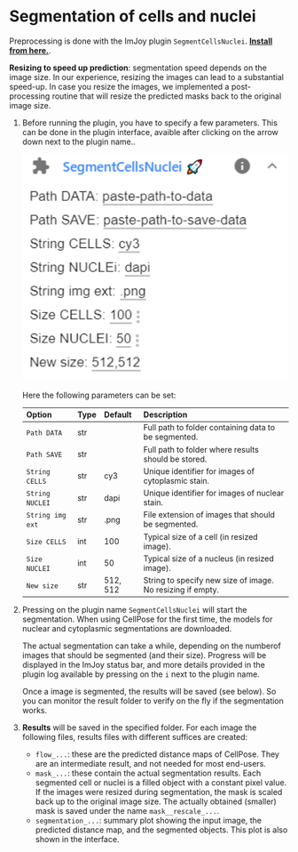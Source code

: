 
# Segmentation of cells and nuclei

Preprocessing is done with the ImJoy plugin `SegmentCellsNuclei`. 
<a href="https://imjoy.io/#/app?w=cellpose&plugin=muellerflorian/segmentation:SegmentCellsNuclei@stable&upgrade=1" target="_blank">**Install from here.**</a>. 


**Resizing to speed up prediction**: segmentation speed depends on the image size. In our experience, resizing the images
can lead to a substantial speed-up. In case you resize the images, we implemented a post-processing
routine that will resize the predicted masks back to the original image size. 

   
1. Before running the plugin, you have to specify a few parameters. This can be done in the plugin interface, 
   avaible after clicking on the arrow down next to the plugin name.. 
   
   <img src="img\imjoy-segment-cells-nuclei-ui.png" width="600px"></img>

   Here the following parameters can be set: 

    Option           | Type | Default     | Description
    ---------------- | ---- | ----------- | -----------
    `Path DATA`    | str  |  | Full path to folder containing data to be segmented.
    `Path SAVE` | str  |  | Full path to folder where results should be stored.
    `String CELLS`    | str  |  cy3 | Unique identifier for images of cytoplasmic stain.
    `String NUCLEI`    | str  |  dapi | Unique identifier for images of nuclear stain.
    `String img ext`     | str  | .png | File extension of images that should be segmented.
    `Size CELLS`     | int  | 100 | Typical size of a cell (in resized image).
    `Size NUCLEI`     | int  | 50 | Typical size of a nucleus (in resized image).
   `New size`     | str  | 512, 512 | String to specify new size of image. No resizing if empty.

0. Pressing on the plugin name `SegmentCellsNuclei` will start the segmentation. 
   When using CellPose for the first time, the models for nuclear and cytoplasmic segmentations are downloaded. 
   
   The actual segmentation can take a while, depending on the numberof images that should be segmented 
   (and their size). Progress will be displayed in the ImJoy status bar, and more details provided in the
   plugin log available by pressing on the `i` next to the plugin name. 

   Once a image is segmented, the results will be saved (see below). So you can monitor the result folder 
   to verify on the fly if the segmentation works. 

   
0. **Results** will be saved in the specified folder. For each image the following files, results files 
    with different suffices are created: 
    *  `flow_...`: these are the predicted distance maps of CellPose. They are an intermediate result, and
       not needed for most end-users. 
    *  `mask_...`: these contain the actual segmentation results. Each segmented cell or nuclei is a filled 
        object with a constant pixel value. If the images were resized during segmentation, the mask is scaled
        back up to the original image size. The actually obtained (smaller) mask is saved under the name `mask__rescale_...`.  
    *  `segmentation_...`: summary plot showing the input image, the predicted distance map, and the segmented
       objects. This plot is also shown in the interface. 